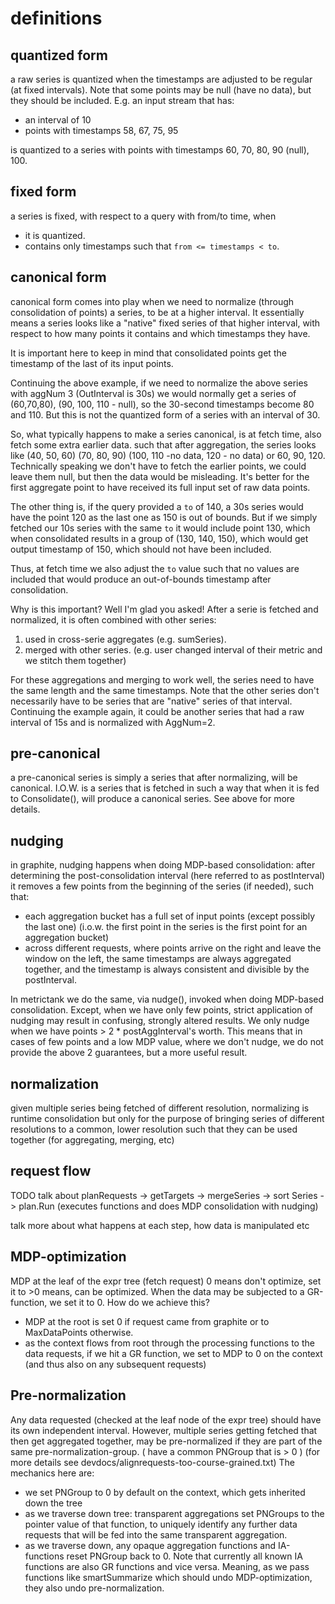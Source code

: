 # definitions

## quantized form

a raw series is quantized when the timestamps are adjusted to be regular (at fixed intervals).
Note that some points may be null (have no data), but they should be included.
E.g. an input stream that has:
* an interval of 10
* points with timestamps 58, 67, 75, 95 

is quantized to a series with points with timestamps 60, 70, 80, 90 (null), 100.

## fixed form

a series is fixed, with respect to a query with from/to time, when
* it is quantized.
* contains only timestamps such that `from <= timestamps < to`.

## canonical form

canonical form comes into play when we need to normalize (through consolidation of points) a series, to be at a higher interval.
It essentially means a series looks like a "native" fixed series of that higher interval,
with respect to how many points it contains and which timestamps they have.

It is important here to keep in mind that consolidated points get the timestamp of the last of its input points.

Continuing the above example, if we need to normalize the above series with aggNum 3 (OutInterval is 30s)
we would normally get a series of (60,70,80), (90, 100, 110 - null), so the 30-second timestamps become 80 and 110.
But this is not the quantized form of a series with an interval of 30.

So, what typically happens to make a series canonical, is at fetch time, also fetch some extra earlier data.
such that after aggregation, the series looks like (40, 50, 60) (70, 80, 90) (100, 110 -no data, 120 - no data) or 60, 90, 120.
Technically speaking we don't have to fetch the earlier points, we could leave them null, but then the data would be misleading.
It's better for the first aggregate point to have received its full input set of raw data points.

The other thing is, if the query provided a `to` of 140, a 30s series would have the point 120 as the last one as 150 is out of bounds.
But if we simply fetched our 10s series with the same `to` it would include point 130, which when consolidated results in a group of
(130, 140, 150), which would get output timestamp of 150, which should not have been included.

Thus, at fetch time we also adjust the `to` value such that no values are included that would produce an out-of-bounds timestamp after
consolidation.


Why is this important? Well I'm glad you asked!
After a serie is fetched and normalized, it is often combined with other series:

1) used in cross-serie aggregates (e.g. sumSeries).
2) merged with other series. (e.g. user changed interval of their metric and we stitch them together)

For these aggregations and merging to work well, the series need to have the same length and the same timestamps.
Note that the other series don't necessarily have to be series that are "native" series of that interval.
Continuing the example again, it could be another series that had a raw interval of 15s and is normalized with AggNum=2.

## pre-canonical

a pre-canonical series is simply a series that after normalizing, will be canonical.
I.O.W. is a series that is fetched in such a way that when it is fed to Consolidate(), will produce a canonical series.
See above for more details.

## nudging

in graphite, nudging happens when doing MDP-based consolidation:
after determining the post-consolidation interval (here referred to as postInterval)
it removes a few points from the beginning of the series (if needed),
such that:
* each aggregation bucket has a full set of input points (except possibly the last one)
  (i.o.w. the first point in the series is the first point for an aggregation bucket)
* across different requests, where points arrive on the right and leave the window on the left,
  the same timestamps are always aggregated together, and the timestamp is always consistent
  and divisible by the postInterval.



In metrictank we do the same, via nudge(), invoked when doing MDP-based consolidation.
Except, when we have only few points, strict application of nudging may result in confusing,
strongly altered results. We only nudge when we have points > 2 * postAggInterval's worth.
This means that in cases of few points and a low MDP value, where we don't nudge,
we do not provide the above 2 guarantees, but a more useful result.


## normalization

given multiple series being fetched of different resolution, normalizing is runtime consolidation
but only for the purpose of bringing series of different resolutions to a common, lower resolution
such that they can be used together (for aggregating, merging, etc)


## request flow


TODO talk about
planRequests -> getTargets -> mergeSeries -> sort Series -> plan.Run (executes functions and does MDP consolidation with nudging)

talk more about what happens at each step, how data is manipulated etc

## MDP-optimization

MDP at the leaf of the expr tree (fetch request) 0 means don't optimize, set it to >0 means, can be optimized.
When the data may be subjected to a GR-function, we set it to 0.
How do we achieve this?
* MDP at the root is set 0 if request came from graphite or to MaxDataPoints otherwise.
* as the context flows from root through the processing functions to the data requests, if we hit a GR function, we set to MDP to 0 on the context (and thus also on any subsequent requests)

## Pre-normalization

Any data requested (checked at the leaf node of the expr tree) should have its own independent interval.
However, multiple series getting fetched that then get aggregated together, may be pre-normalized if they are part of the same pre-normalization-group. ( have a common PNGroup that is > 0 )
(for more details see devdocs/alignrequests-too-course-grained.txt)
The mechanics here are:
* we set PNGroup to 0 by default on the context, which gets inherited down the tree
* as we traverse down tree: transparent aggregations set PNGroups to the pointer value of that function, to uniquely identify any further data requests that will be fed into the same transparent aggregation.
* as we traverse down, any opaque aggregation functions and IA-functions reset PNGroup back to 0. Note that currently all known IA functions are also GR functions and vice versa. Meaning,
  as we pass functions like smartSummarize which should undo MDP-optimization, they also undo pre-normalization.

